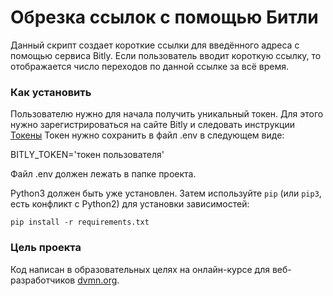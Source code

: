 # Обрезка ссылок с помощью Битли

Данный скрипт создает короткие ссылки для введённого адреса с помощью сервиса Bitly.
Если пользователь вводит короткую ссылку, то отображается число переходов по данной ссылке за всё время.

### Как установить

Пользователю нужно для начала получить уникальный токен. 
Для этого нужно зарегистрироваться на сайте Bitly и следовать инструкции [Токены](https://support.bitly.com/hc/en-us/articles/230647907-How-do-I-generate-an-OAuth-access-token-for-the-Bitly-API-)
Токен нужно сохранить в файл .env в следующем виде:

BITLY_TOKEN='токен пользователя'

Файл .env должен лежать в папке проекта.

Python3 должен быть уже установлен. 
Затем используйте `pip` (или `pip3`, есть конфликт с Python2) для установки зависимостей:
```
pip install -r requirements.txt
```

### Цель проекта

Код написан в образовательных целях на онлайн-курсе для веб-разработчиков [dvmn.org](https://dvmn.org/).
